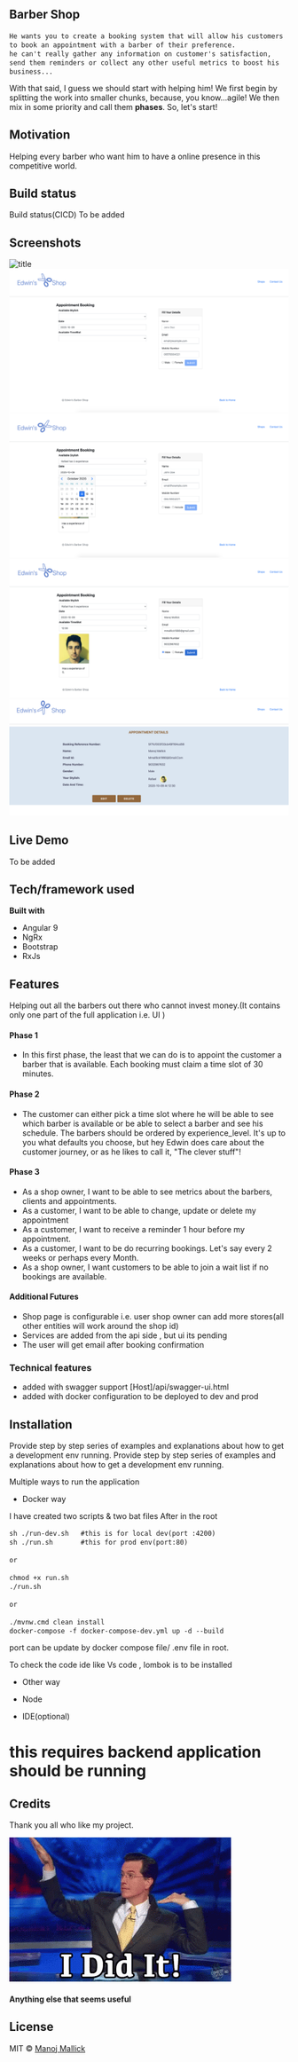 ## Barber Shop
```
He wants you to create a booking system that will allow his customers to book an appointment with a barber of their preference. 
he can't really gather any information on customer's satisfaction, send them reminders or collect any other useful metrics to boost his business...
```
With that said, I guess we should start with helping him! We first begin by splitting the work into smaller chunks, because, you know...agile! We then mix in some priority and call them **phases**. So, let's start!
## Motivation
Helping every barber who want him to have a online presence in this competitive world.
## Build status
Build status(CICD)
To be added
## Screenshots
![title](picture/1.png)
![title](picture/2.png)
![title](picture/3.png)
![title](picture/4.png)
![title](picture/5.png)

## Live Demo
To be added

## Tech/framework used
<b>Built with</b>
- Angular 9
- NgRx
- Bootstrap
- RxJs


## Features
Helping out all the barbers out there who cannot invest money.(It contains only one part of the full application i.e. UI )
#### Phase 1
- In this first phase, the least that we can do is to appoint the customer a barber that is available. Each booking must claim a time slot of 30 minutes.

#### Phase 2
- The customer can either pick a time slot where he will be able to see which barber is available or be able to select a barber and see his schedule. The barbers should be ordered by experience_level. It's up to you what defaults you choose, but hey Edwin does care about the customer journey, or as he likes to call it, "The clever stuff"!

#### Phase 3
- As a shop owner, I want to be able to see metrics about the barbers, clients and appointments.
- As a customer, I want to be able to change, update or delete my appointment
- As a customer, I want to receive a reminder 1 hour before my appointment.
- As a customer, I want to be do recurring bookings. Let's say every 2 weeks or perhaps every Month.
- As a shop owner, I want customers to be able to join a wait list if no bookings are available.

#### Additional Futures
- Shop page is configurable i.e. user shop owner can add more stores(all other entities will work around the shop id)
- Services are added from the api side , but ui its pending
- The user will get email after booking confirmation

### Technical features
- added with swagger support [Host]/api/swagger-ui.html
- added with docker configuration to be deployed to dev and prod

## Installation
Provide step by step series of examples and explanations about how to get a development env running.
Provide step by step series of examples and explanations about how to get a development env running.

Multiple ways to run the application 
- Docker way

I have created two scripts & two bat files
After in the root 
```
sh ./run-dev.sh   #this is for local dev(port :4200)
sh ./run.sh       #this for prod env(port:80)

or

chmod +x run.sh
./run.sh

or

./mvnw.cmd clean install
docker-compose -f docker-compose-dev.yml up -d --build

``` 

port can be update by  docker compose file/ .env file in root.

To check the code ide like Vs code , lombok is to be installed 

- Other way

- Node
- IDE(optional)
# this requires backend application should be running

## Credits
Thank you all who like my project. 

![title](picture/6.gif)

#### Anything else that seems useful

## License
MIT © [Manoj Mallick](https://github.com/manojmallick)